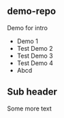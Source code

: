 ## demo-repo
Demo for intro
*  Demo 1
* Test Demo 2
* Test Demo 3
* Test Demo 4
* Abcd

## Sub header
Some more text
